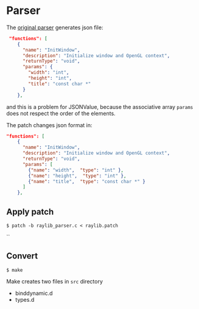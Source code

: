 #  Parser

The [original parser](https://github.com/raysan5/raylib/tree/master/parser) generates json file:
```json
 "functions": [
    {
      "name": "InitWindow",
      "description": "Initialize window and OpenGL context",
      "returnType": "void",
      "params": {
        "width": "int",
        "height": "int",
        "title": "const char *"
      }
    },
```
and this is a problem for JSONValue, because the associative array `params` does not respect the order of the elements.

The patch changes json format in:
```json
"functions": [
    {
      "name": "InitWindow",
      "description": "Initialize window and OpenGL context",
      "returnType": "void",
      "params": [
        {"name": "width",  "type": "int" },
        {"name": "height",  "type": "int" },
        {"name": "title",  "type": "const char *" }
      ]
    },

```

## Apply patch
```
$ patch -b raylib_parser.c < raylib.patch
```
``
## Convert
```
$ make
```
Make creates two files in `src` directory
- binddynamic.d
- types.d
